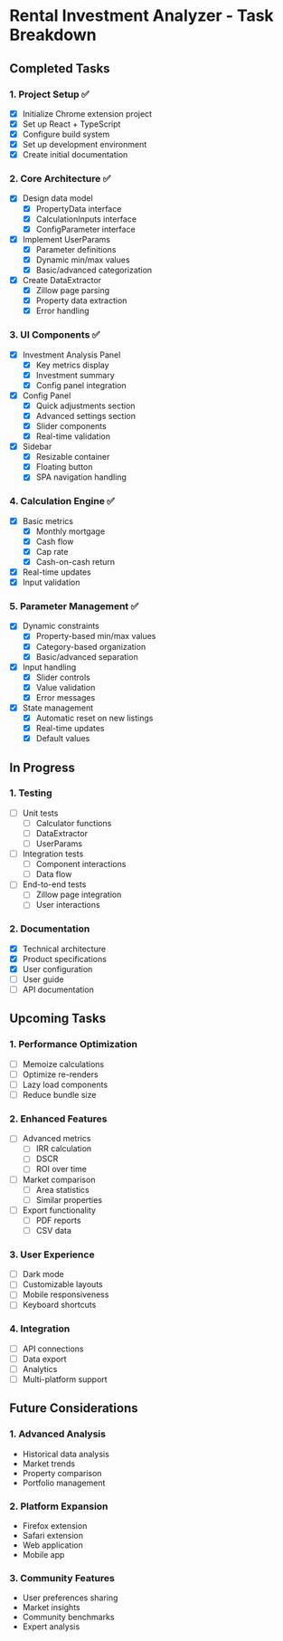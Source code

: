 # Rental Investment Analyzer - Task Breakdown

## Completed Tasks

### 1. Project Setup ✅
- [x] Initialize Chrome extension project
- [x] Set up React + TypeScript
- [x] Configure build system
- [x] Set up development environment
- [x] Create initial documentation

### 2. Core Architecture ✅
- [x] Design data model
  - [x] PropertyData interface
  - [x] CalculationInputs interface
  - [x] ConfigParameter interface
- [x] Implement UserParams
  - [x] Parameter definitions
  - [x] Dynamic min/max values
  - [x] Basic/advanced categorization
- [x] Create DataExtractor
  - [x] Zillow page parsing
  - [x] Property data extraction
  - [x] Error handling

### 3. UI Components ✅
- [x] Investment Analysis Panel
  - [x] Key metrics display
  - [x] Investment summary
  - [x] Config panel integration
- [x] Config Panel
  - [x] Quick adjustments section
  - [x] Advanced settings section
  - [x] Slider components
  - [x] Real-time validation
- [x] Sidebar
  - [x] Resizable container
  - [x] Floating button
  - [x] SPA navigation handling

### 4. Calculation Engine ✅
- [x] Basic metrics
  - [x] Monthly mortgage
  - [x] Cash flow
  - [x] Cap rate
  - [x] Cash-on-cash return
- [x] Real-time updates
- [x] Input validation

### 5. Parameter Management ✅
- [x] Dynamic constraints
  - [x] Property-based min/max values
  - [x] Category-based organization
  - [x] Basic/advanced separation
- [x] Input handling
  - [x] Slider controls
  - [x] Value validation
  - [x] Error messages
- [x] State management
  - [x] Automatic reset on new listings
  - [x] Real-time updates
  - [x] Default values

## In Progress

### 1. Testing
- [ ] Unit tests
  - [ ] Calculator functions
  - [ ] DataExtractor
  - [ ] UserParams
- [ ] Integration tests
  - [ ] Component interactions
  - [ ] Data flow
- [ ] End-to-end tests
  - [ ] Zillow page integration
  - [ ] User interactions

### 2. Documentation
- [x] Technical architecture
- [x] Product specifications
- [x] User configuration
- [ ] User guide
- [ ] API documentation

## Upcoming Tasks

### 1. Performance Optimization
- [ ] Memoize calculations
- [ ] Optimize re-renders
- [ ] Lazy load components
- [ ] Reduce bundle size

### 2. Enhanced Features
- [ ] Advanced metrics
  - [ ] IRR calculation
  - [ ] DSCR
  - [ ] ROI over time
- [ ] Market comparison
  - [ ] Area statistics
  - [ ] Similar properties
- [ ] Export functionality
  - [ ] PDF reports
  - [ ] CSV data

### 3. User Experience
- [ ] Dark mode
- [ ] Customizable layouts
- [ ] Mobile responsiveness
- [ ] Keyboard shortcuts

### 4. Integration
- [ ] API connections
- [ ] Data export
- [ ] Analytics
- [ ] Multi-platform support

## Future Considerations

### 1. Advanced Analysis
- Historical data analysis
- Market trends
- Property comparison
- Portfolio management

### 2. Platform Expansion
- Firefox extension
- Safari extension
- Web application
- Mobile app

### 3. Community Features
- User preferences sharing
- Market insights
- Community benchmarks
- Expert analysis 